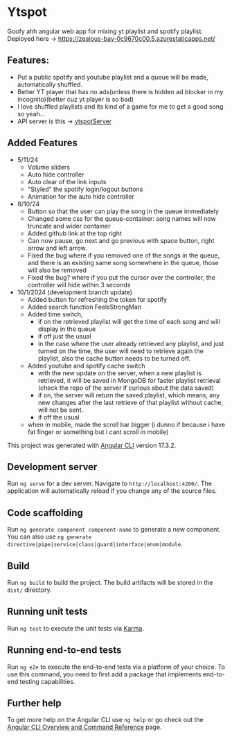 # Ytspot

Goofy ahh angular web app for mixing yt playlist and spotify playlist.
Deployed here -> https://zealous-bay-0c9670c00.5.azurestaticapps.net/

## Features:
   * Put a public spotify and youtube playlist and a queue will be made, automatically shuffled. 
   * Better YT player that has no ads(unless there is hidden ad blocker in my incognito)(better cuz yt player is so bad)
   * I love shuffled playlists and its kind of a game for me to get a good song so yeah...
   * API server is this -> [ytspotServer](https://github.com/laefy13/ytspotServer)

## Added Features
   * 5/11/24
      * Volume sliders
      * Auto hide controller
      * Auto clear of the link inputs
      * "Styled" the spotify login/logout buttons
      * Animation for the auto hide controller
   * 8/10/24
      * Button so that the user can play the song in the queue immediately
      * Changed some css for the queue-container: song names will now truncate and wider container
      * Added github link at the top right 
      * Can now pause, go next and go previous with space button, right arrow and left arrow.
      * Fixed the bug where if you removed one of the songs in the queue, and there is an existing same song somewhere in the queue, those will also be removed
      * Fixed the bug? where if you put the cursor over the controller, the controller will hide within 3 seconds 
   * 10/1/2024 (development branch update)
      * Added button for refreshing the token for spotify
      * Added search function FeelsStrongMan
      * Added time switch,
         * if on the retrieved playlist will get the time of each song and will display in the queue
         * if off just the usual
         * in the case where the user already retrieved any playlist, and just turned on the time, the user will need to retrieve again the playlist, also the cache button needs to be turned off.
      * Added youtube and spotify cache switch
         * with the new update on the server, when a new playlist is retrieved, it will be saved in MongoDB for faster playlist retrieval (check the repo of the server if curious about the data saved)
         * if on, the server will return the saved playlist, which means, any new changes after the last retrieve of that playlist without cache, will not be sent. 
         * if off the usual
      * when in mobile, made the scroll bar bigger (i dunno if because i have fat finger or something but i cant scroll in mobile)

This project was generated with [Angular CLI](https://github.com/angular/angular-cli) version 17.3.2.

## Development server

Run `ng serve` for a dev server. Navigate to `http://localhost:4200/`. The application will automatically reload if you change any of the source files.

## Code scaffolding

Run `ng generate component component-name` to generate a new component. You can also use `ng generate directive|pipe|service|class|guard|interface|enum|module`.

## Build

Run `ng build` to build the project. The build artifacts will be stored in the `dist/` directory.

## Running unit tests

Run `ng test` to execute the unit tests via [Karma](https://karma-runner.github.io).

## Running end-to-end tests

Run `ng e2e` to execute the end-to-end tests via a platform of your choice. To use this command, you need to first add a package that implements end-to-end testing capabilities.

## Further help

To get more help on the Angular CLI use `ng help` or go check out the [Angular CLI Overview and Command Reference](https://angular.io/cli) page.
